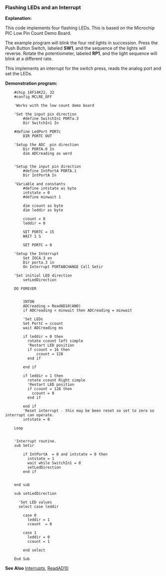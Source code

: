 <div class="section">

<div class="titlepage">

<div>

<div>

### <span id="flashing_leds_and_an_interrupt"></span>Flashing LEDs and an Interrupt

</div>

</div>

</div>

<span class="strong">**Explanation:**</span>

This code implements four flashing LEDs. This is based on the Microchip
PIC Low Pin Count Demo Board.

The example program will blink the four red lights in succession. Press
the Push Button Switch, labeled <span class="strong">**SW1**</span>, and
the sequence of the lights will reverse. Rotate the potentiometer,
labeled <span class="strong">**RP1**</span>, and the light sequence will
blink at a different rate.

This implements an interrupt for the switch press, reads the analog port
and set the LEDs.

<span class="strong">**Demonstration program:**</span>

``` screen
    #chip 18F14K22, 32
    #config MCLRE_OFF

    'Works with the low count demo board

    'Set the input pin direction
        #define SwitchIn1 PORTa.3
        Dir SwitchIn1 In

    #define LedPort PORTc
        DIR PORTC OUT

    'Setup the ADC  pin direction
        Dir PORTA.0 In
        dim ADCreading as word


    'Setup the input pin direction
        #define IntPortA PORTA.1
        Dir IntPortA In

    'Variable and constants
        #define intstate as byte
        intstate = 0
        #define minwait 1

        dim ccount as byte
        dim leddir as byte

        ccount = 8
        leddir = 0

        SET PORTC = 15
        WAIT 1 S

        SET PORTC = 0

    'Setup the Interrupt
        Set IOCA.3 on
        Dir porta.3 in
        On Interrupt PORTABCHANGE Call Setir

    'Set initial LED direction
        setLedDirection

    DO FOREVER


        INTON
        ADCreading = ReadAD10(AN0)
        if ADCreading < minwait then ADCreading = minwait

        'Set LEDs
        Set PortC = ccount
        wait ADCreading ms

        if leddir = 0 then
          rotate ccount left simple
          'Restart LED position
          if ccount = 16 then
              ccount = 128
          end if

        end if

        if leddir = 1 then
          rotate ccount Right simple
          'Restart LED position
          if ccount = 128 then
            ccount = 8
          end if

        end if
        'Reset interrupt - this may be been reset so set to zero so interrupt can operate.
        intstate = 0

    Loop


    'Interrupt routine.
    sub Setir

        if IntPortA  = 0 and intstate = 0 then
          intstate = 1
          wait while SwitchIn1 = 0
          setLedDirection
        end if


    end sub

    sub setLedDirection

      'Set LED values
      select case leddir

        case 0
          leddir = 1
          ccount  = 8

        case 1
          leddir = 0
          ccount = 1

        end select

    End Sub
```

<span class="strong">**See Also**</span>
<a href="interrupts" class="link" title="Interrupts">Interrupts</a>,
<a href="readad10" class="link" title="ReadAD10">ReadAD10</a>

</div>
